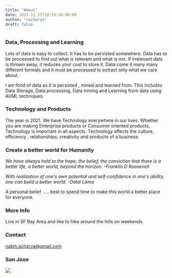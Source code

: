 ```yaml
---
title: "About"
date: 2021-11-27T18:19:10-08:00
authon: "nacharya"
draft: false
---
```


### Data, Processing and Learning

Lots of data is easy to collect. It has to be persisted somewhere. Data has to be processed to find out what is relevant and what is not. If irrelevant data is thrown away, it reduces your cost to store it. Data come it many many different formats and it must be processed to extract only what we care about.

I am fond of data as it is persisted , mined and learned from. This includes Data Storage, Data processing, Data mining and Learning from data using AI/ML techniques.

### Technology and Products

The year is 2021. We have Technology everywhere in our lives. Whether you are making Enterprise products or Consumer oriented products, Technology is important in all aspects.
Technology affects the culture, efficiency , relationships, creativity and products of a business

### Create a better world for Humanity

*We have always held to the hope, the belief, the conviction that there is a better life, a better world, beyond the horizon. 
-Franklin D Roosevelt*

*With realization of one's own potential and self-confidence in one's ability, one can build a better world. -Dalai Lama*

A personal belief ..... best to spend time to make this world a better place for everyone.

### More Info

Live in SF Bay Area and like to hike around the hills on weekends.

### Contact 

[nabin.acharya@gmail.com](mailto:nabin.acharya@gmail.com)

### San Jose

![](san-jose.jpg)
